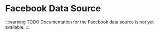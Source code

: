 # Facebook Data Source

:::warning TODO
Documentation for the Facebook data source is not yet available.
:::
